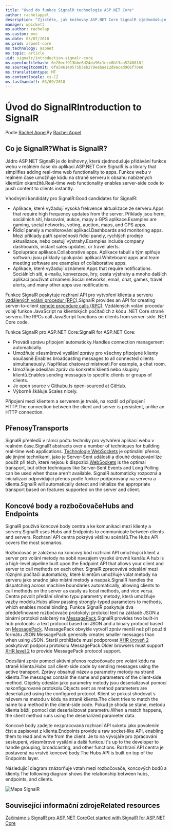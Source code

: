 ```yaml
---
title: "Úvod do funkce SignalR technologie ASP.NET Core"
author: rachelappel
description: "Zjistěte, jak knihovny ASP.NET Core SignalR zjednodušuje přidávání funkce webu v reálném čase do aplikací."
manager: wpickett
ms.author: rachelap
ms.custom: mvc
ms.date: 03/07/2018
ms.prod: aspnet-core
ms.technology: aspnet
ms.topic: article
uid: signalr/introduction-signalr-core
ms.openlocfilehash: 0e26ecf913bbe6d24da96c1ece8b13aa5240818f
ms.sourcegitcommit: 6fa546140575b3eb279eabae12d9acad966f70e0
ms.translationtype: MT
ms.contentlocale: cs-CZ
ms.lasthandoff: 03/09/2018
---
```

# <a name="introduction-to-signalr"></a><span data-ttu-id="3c7eb-103">Úvod do SignalR</span><span class="sxs-lookup"><span data-stu-id="3c7eb-103">Introduction to SignalR</span></span>

<span data-ttu-id="3c7eb-104">Podle [Rachel Appel](https://twitter.com/rachelappel)</span><span class="sxs-lookup"><span data-stu-id="3c7eb-104">By [Rachel Appel](https://twitter.com/rachelappel)</span></span>

## <a name="what-is-signalr"></a><span data-ttu-id="3c7eb-105">Co je SignalR?</span><span class="sxs-lookup"><span data-stu-id="3c7eb-105">What is SignalR?</span></span>

<span data-ttu-id="3c7eb-106">Jádro ASP.NET SignalR je do knihovny, která zjednodušuje přidávání funkce webu v reálném čase do aplikací.</span><span class="sxs-lookup"><span data-stu-id="3c7eb-106">ASP.NET Core SignalR is a library that simplifies adding real-time web functionality to apps.</span></span> <span data-ttu-id="3c7eb-107">Funkce webu v reálném čase umožňuje kódu na straně serveru k obsahu nabízených klientům okamžitě.</span><span class="sxs-lookup"><span data-stu-id="3c7eb-107">Real-time web functionality enables server-side code to push content to clients instantly.</span></span>

<span data-ttu-id="3c7eb-108">Vhodnými kandidáty pro SignalR:</span><span class="sxs-lookup"><span data-stu-id="3c7eb-108">Good candidates for SignalR:</span></span>

* <span data-ttu-id="3c7eb-109">Aplikace, které vyžadují vysoká frekvence aktualizace ze serveru.</span><span class="sxs-lookup"><span data-stu-id="3c7eb-109">Apps that require high frequency updates from the server.</span></span> <span data-ttu-id="3c7eb-110">Příklady jsou herní, sociálních sítí, hlasování, aukce, mapy a GPS aplikace.</span><span class="sxs-lookup"><span data-stu-id="3c7eb-110">Examples are gaming, social networks, voting, auction, maps, and GPS apps.</span></span>
* <span data-ttu-id="3c7eb-111">Řídicí panely a monitorování aplikací.</span><span class="sxs-lookup"><span data-stu-id="3c7eb-111">Dashboards and monitoring apps.</span></span> <span data-ttu-id="3c7eb-112">Mezi příklady patří společnosti řídicí panely, rychlých prodeje aktualizace, nebo cestují výstrahy.</span><span class="sxs-lookup"><span data-stu-id="3c7eb-112">Examples include company dashboards, instant sales updates, or travel alerts.</span></span>
* <span data-ttu-id="3c7eb-113">Spolupráce aplikace.</span><span class="sxs-lookup"><span data-stu-id="3c7eb-113">Collaborative apps.</span></span> <span data-ttu-id="3c7eb-114">Aplikace tabulí a tým splňuje softwaru jsou příklady spolupráci aplikací.</span><span class="sxs-lookup"><span data-stu-id="3c7eb-114">Whiteboard apps and team meeting software are examples of collaborative apps.</span></span>
* <span data-ttu-id="3c7eb-115">Aplikace, které vyžadují oznámení.</span><span class="sxs-lookup"><span data-stu-id="3c7eb-115">Apps that require notifications.</span></span> <span data-ttu-id="3c7eb-116">Sociálních sítí, e-mailu, konverzace, hry, cesta výstrahy a mnoho dalších aplikací používat oznámení.</span><span class="sxs-lookup"><span data-stu-id="3c7eb-116">Social networks, email, chat, games, travel alerts, and many other apps use notifications.</span></span>

<span data-ttu-id="3c7eb-117">Funkce SignalR poskytuje rozhraní API pro vytvoření klienta a serveru [vzdálených volání procedur (RPC)](https://wikipedia.org/wiki/Remote_procedure_call).</span><span class="sxs-lookup"><span data-stu-id="3c7eb-117">SignalR provides an API for creating server-to-client [remote procedure calls (RPC)](https://wikipedia.org/wiki/Remote_procedure_call).</span></span> <span data-ttu-id="3c7eb-118">Vzdálených volání procedur volají funkce JavaScript na klientských počítačích z kódu .NET Core straně serveru.</span><span class="sxs-lookup"><span data-stu-id="3c7eb-118">The RPCs call JavaScript functions on clients from server-side .NET Core code.</span></span>

<span data-ttu-id="3c7eb-119">Funkce SignalR pro ASP.NET Core:</span><span class="sxs-lookup"><span data-stu-id="3c7eb-119">SignalR for ASP.NET Core:</span></span>

* <span data-ttu-id="3c7eb-120">Provádí správu připojení automaticky.</span><span class="sxs-lookup"><span data-stu-id="3c7eb-120">Handles connection management automatically.</span></span>
* <span data-ttu-id="3c7eb-121">Umožňuje všesměrové vysílání zprávy pro všechny připojené klienty současně.</span><span class="sxs-lookup"><span data-stu-id="3c7eb-121">Enables broadcasting messages to all connected clients simultaneously.</span></span> <span data-ttu-id="3c7eb-122">Například chatovací místnosti.</span><span class="sxs-lookup"><span data-stu-id="3c7eb-122">For example, a chat room.</span></span>
* <span data-ttu-id="3c7eb-123">Umožňuje odesílání zpráv do konkrétní klienti nebo skupiny klientů.</span><span class="sxs-lookup"><span data-stu-id="3c7eb-123">Enables sending messages to specific clients or groups of clients.</span></span>
* <span data-ttu-id="3c7eb-124">Je open source v [Githubu](https://github.com/aspnet/SignalR).</span><span class="sxs-lookup"><span data-stu-id="3c7eb-124">Is open-sourced at [GitHub](https://github.com/aspnet/SignalR).</span></span>
* <span data-ttu-id="3c7eb-125">Výborně škáluje.</span><span class="sxs-lookup"><span data-stu-id="3c7eb-125">Scales nicely.</span></span>

<span data-ttu-id="3c7eb-126">Připojení mezi klientem a serverem je trvalé, na rozdíl od připojení HTTP.</span><span class="sxs-lookup"><span data-stu-id="3c7eb-126">The connection between the client and server is persistent, unlike an HTTP connection.</span></span>

## <a name="transports"></a><span data-ttu-id="3c7eb-127">Přenosy</span><span class="sxs-lookup"><span data-stu-id="3c7eb-127">Transports</span></span>

<span data-ttu-id="3c7eb-128">SignalR přehledů v rámci počtu techniky pro vytváření aplikací webu v reálném čase.</span><span class="sxs-lookup"><span data-stu-id="3c7eb-128">SignalR abstracts over a number of techniques for building real-time web applications.</span></span> <span data-ttu-id="3c7eb-129">[Technologie WebSockets](https://tools.ietf.org/html/rfc7118) je optimální přenos, ale jinými technikami, jako je Server-Sent události a dlouhé dotazování lze použít při těch, které nejsou k dispozici.</span><span class="sxs-lookup"><span data-stu-id="3c7eb-129">[WebSockets](https://tools.ietf.org/html/rfc7118) is the optimal transport, but other techniques like Server-Sent Events and Long Polling can be used when those aren't available.</span></span> <span data-ttu-id="3c7eb-130">SignalR automaticky rozpozná a inicializaci odpovídající přenos podle funkce podporovány na serveru a klienta.</span><span class="sxs-lookup"><span data-stu-id="3c7eb-130">SignalR will automatically detect and initialize the appropriate transport based on features supported on the server and client.</span></span>

## <a name="hubs-and-endpoints"></a><span data-ttu-id="3c7eb-131">Koncové body a rozbočovače</span><span class="sxs-lookup"><span data-stu-id="3c7eb-131">Hubs and Endpoints</span></span>

<span data-ttu-id="3c7eb-132">SignalR používá koncové body centra a ke komunikaci mezi klienty a servery.</span><span class="sxs-lookup"><span data-stu-id="3c7eb-132">SignalR uses Hubs and Endpoints to communicate between clients and servers.</span></span> <span data-ttu-id="3c7eb-133">Rozhraní API centra pokrývá většinu scénářů.</span><span class="sxs-lookup"><span data-stu-id="3c7eb-133">The Hubs API covers the most scenarios.</span></span>

<span data-ttu-id="3c7eb-134">Rozbočovač je založena na koncový bod rozhraní API umožňující klient a server pro volání metody na sobě navzájem vysoké úrovně kanálu.</span><span class="sxs-lookup"><span data-stu-id="3c7eb-134">A hub is a high-level pipeline built upon the Endpoint API that allows your client and server to call methods on each other.</span></span> <span data-ttu-id="3c7eb-135">SignalR zpracovává odeslání mezi různými počítači automaticky, které klientům umožňuje volat metody na serveru jako snadno jako místní metody a naopak.</span><span class="sxs-lookup"><span data-stu-id="3c7eb-135">SignalR handles the dispatching across machine boundaries automatically, allowing clients to call methods on the server as easily as local methods, and vice versa.</span></span> <span data-ttu-id="3c7eb-136">Centra povolit předání silného typu parametry metody, která umožňuje vazby modelu.</span><span class="sxs-lookup"><span data-stu-id="3c7eb-136">Hubs allow passing strongly-typed parameters to methods, which enables model binding.</span></span> <span data-ttu-id="3c7eb-137">Funkce SignalR poskytuje dva předdefinované rozbočovače protokoly: protokol text na základě JSON a binární protokol založený na [MessagePack](https://msgpack.org/).</span><span class="sxs-lookup"><span data-stu-id="3c7eb-137">SignalR provides two built-in hub protocols: a text protocol based on JSON and a binary protocol based on [MessagePack](https://msgpack.org/).</span></span>  <span data-ttu-id="3c7eb-138">MessagePack obvykle vytvoří zpráv menší než při použití formátu JSON.</span><span class="sxs-lookup"><span data-stu-id="3c7eb-138">MessagePack generally creates smaller messages than when using JSON.</span></span> <span data-ttu-id="3c7eb-139">Starší prohlížeče musí podporovat [XHR úroveň 2](https://caniuse.com/#feat=xhr2) poskytovat podporu protokolu MessagePack.</span><span class="sxs-lookup"><span data-stu-id="3c7eb-139">Older browsers must support [XHR level 2](https://caniuse.com/#feat=xhr2) to provide MessagePack protocol support.</span></span>

<span data-ttu-id="3c7eb-140">Odesílání zpráv pomocí aktivní přenos rozbočovače pro volání kódu na straně klienta.</span><span class="sxs-lookup"><span data-stu-id="3c7eb-140">Hubs call client-side code by sending messages using the active transport.</span></span> <span data-ttu-id="3c7eb-141">Zprávy obsahují název a parametry metody na straně klienta.</span><span class="sxs-lookup"><span data-stu-id="3c7eb-141">The messages contain the name and parameters of the client-side method.</span></span> <span data-ttu-id="3c7eb-142">Objekty odeslán jako parametry metody jsou deserializovat pomocí nakonfigurované protokolu.</span><span class="sxs-lookup"><span data-stu-id="3c7eb-142">Objects sent as method parameters are deserialized using the configured protocol.</span></span> <span data-ttu-id="3c7eb-143">Klient se pokusí shodovat s názvem na metodu v kódu na straně klienta.</span><span class="sxs-lookup"><span data-stu-id="3c7eb-143">The client tries to match the name to a method in the client-side code.</span></span> <span data-ttu-id="3c7eb-144">Pokud je shoda se stane, metodu klienta běží, pomocí dat deserializovat parametru.</span><span class="sxs-lookup"><span data-stu-id="3c7eb-144">When a match happens, the client method runs using the deserialized parameter data.</span></span>

<span data-ttu-id="3c7eb-145">Koncové body zadejte nezpracovaná rozhraní API soketu jako povolením číst a zapisovat z klienta.</span><span class="sxs-lookup"><span data-stu-id="3c7eb-145">Endpoints provide a raw socket-like API, enabling them to read and write from the client.</span></span> <span data-ttu-id="3c7eb-146">Je to na vývojáře pro zpracování seskupení, všesměrové vysílání a další funkce.</span><span class="sxs-lookup"><span data-stu-id="3c7eb-146">It's up to the developer to handle grouping, broadcasting, and other functions.</span></span> <span data-ttu-id="3c7eb-147">Rozhraní API centra je postavená na vrstvě koncové body.</span><span class="sxs-lookup"><span data-stu-id="3c7eb-147">The Hubs API is built on top of the Endpoints layer.</span></span>

<span data-ttu-id="3c7eb-148">Následující diagram znázorňuje vztah mezi rozbočovače, koncových bodů a klienty.</span><span class="sxs-lookup"><span data-stu-id="3c7eb-148">The following diagram shows the relationship between hubs, endpoints, and clients.</span></span>

![Mapa SignalR](introduction-signalr-core/_static/signalr-core-architecture.png)

## <a name="related-resources"></a><span data-ttu-id="3c7eb-150">Související informační zdroje</span><span class="sxs-lookup"><span data-stu-id="3c7eb-150">Related resources</span></span>

[<span data-ttu-id="3c7eb-151">Začínáme s SignalR pro ASP.NET Core</span><span class="sxs-lookup"><span data-stu-id="3c7eb-151">Get started with SignalR for ASP.NET Core</span></span>](get-started-signalr-core)
